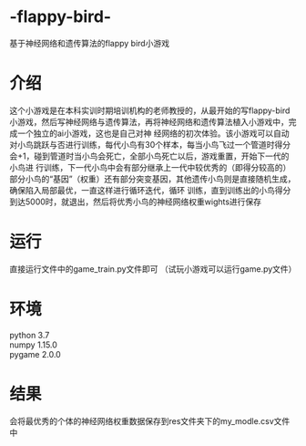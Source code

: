 # -flappy-bird-
基于神经网络和遗传算法的flappy bird小游戏

# 介绍
这个小游戏是在本科实训时期培训机构的老师教授的，从最开始的写flappy-bird小游戏，然后写神经网络与遗传算法，再将神经网络和遗传算法植入小游戏中，完成一个独立的ai小游戏，这也是自己对神
经网络的初次体验。该小游戏可以自动对小鸟跳跃与否进行训练，每代小鸟有30个样本，每当小鸟飞过一个管道时得分会+1，碰到管道时当小鸟会死亡，全部小鸟死亡以后，游戏重置，开始下一代的小鸟进
行训练，下一代小鸟中会有部分继承上一代中较优秀的（即得分较高的）部分小鸟的“基因”（权重）还有部分突变基因，其他遗传小鸟则是直接随机生成，确保陷入局部最优，一直这样进行循环迭代，循环
训练，直到训练出的小鸟得分到达5000时，就退出，然后将优秀小鸟的神经网络权重wights进行保存

# 运行
直接运行文件中的game_train.py文件即可
（试玩小游戏可以运行game.py文件）

# 环境
python 3.7  
numpy 1.15.0  
pygame 2.0.0


# 结果
会将最优秀的个体的神经网络权重数据保存到res文件夹下的my_modle.csv文件中

